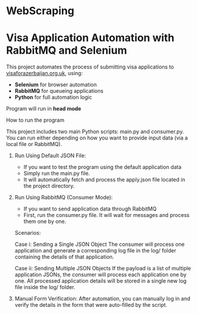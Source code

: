 # WebScraping

# Visa Application Automation with RabbitMQ and Selenium

This project automates the process of submitting visa applications to [visaforazerbaijan.org.uk](https://visaforazerbaijan.org.uk/my-account/), using:

- **Selenium** for browser automation
- **RabbitMQ** for queueing applications
- **Python** for full automation logic

Program will run in **head mode**

How to run the program 
  
This project includes two main Python scripts: main.py and consumer.py. You can run either depending on how you want to provide input data (via a local file or RabbitMQ).

1. Run Using Default JSON File:
      * If you want to test the program using the default application data
      * Simply run the main.py file.
      * It will automatically fetch and process the apply.json file located in the project directory.

2. Run Using RabbitMQ (Consumer Mode):
      * If you want to send application data through RabbitMQ
      * First, run the consumer.py file. It will wait for messages and process them one by one.

      Scenarios:
        
      Case i: Sending a Single JSON Object
           The consumer will process one application and generate a corresponding log file in the log/ folder containing the details of that application.
      
      Case ii: Sending Multiple JSON Objects
           If the payload is a list of multiple application JSONs, the consumer will process each application one by one.
           All processed application details will be stored in a single new log file inside the log/ folder.

4. Manual Form Verification:
      After automation, you can manually log in and verify the details in the form that were auto-filled by the script.

